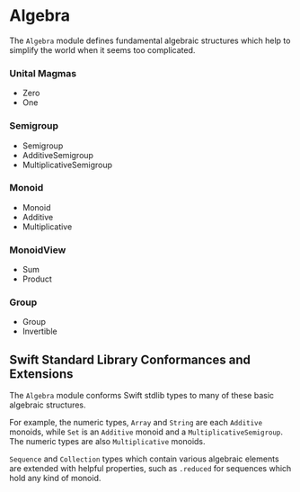 # Algebra

The `Algebra` module defines fundamental algebraic structures which help to simplify the world when it seems too complicated.

### Unital Magmas
- Zero
- One

### Semigroup
- Semigroup
- AdditiveSemigroup
- MultiplicativeSemigroup

### Monoid
- Monoid
- Additive
- Multiplicative

### MonoidView
- Sum
- Product

### Group
- Group
- Invertible

## Swift Standard Library Conformances and Extensions

The `Algebra` module conforms Swift stdlib types to many of these basic algebraic structures.

For example, the numeric types, `Array` and `String` are each `Additive` monoids, while `Set` is an `Additive` monoid and a `MultiplicativeSemigroup`. The numeric types are also `Multiplicative` monoids.

`Sequence` and `Collection` types which contain various algebraic elements are extended with helpful properties, such as `.reduced` for sequences which hold any kind of monoid.

